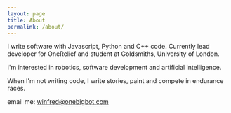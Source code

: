 ```yaml
---
layout: page
title: About
permalink: /about/
---
```


I write software with Javascript, Python and C++ code. Currently lead developer for OneRelief and student at Goldsmiths, University of London.

I'm interested in robotics, software development and artificial intelligence.

When I'm not writing code, I write stories, paint and compete in endurance races.

email me: winfred@onebigbot.com
